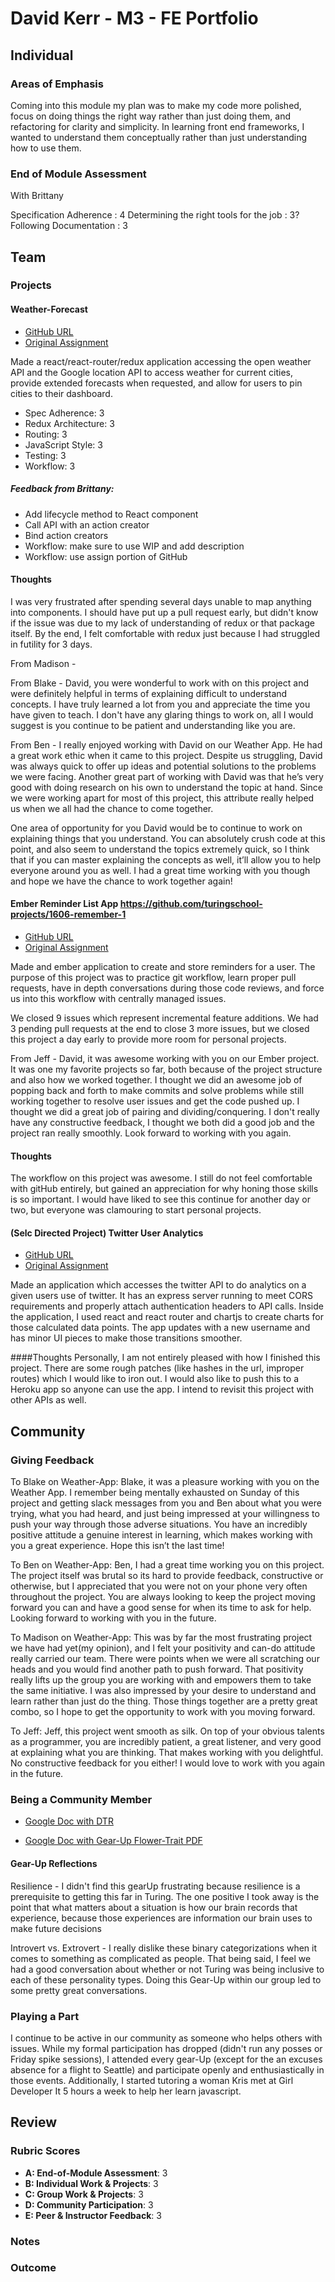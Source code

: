 # David Kerr - M3 - FE Portfolio

## Individual

### Areas of Emphasis

Coming into this module my plan was to make my code more polished, focus on doing things the right way rather than just doing them, and refactoring for clarity and simplicity.  In learning front end frameworks, I wanted to understand them conceptually rather than just understanding how to use them.

### End of Module Assessment

With Brittany

Specification Adherence : 4
Determining the right tools for the job :  3?
Following Documentation : 3

## Team

### Projects

#### Weather-Forecast

* [GitHub URL](https://github.com/madison-kerndt/weather-forecast)
* [Original Assignment](http://frontend.turing.io/projects/weather-forecast.html)

Made a react/react-router/redux application accessing the open weather API and the Google location API to access weather for current cities, provide extended forecasts when requested, and allow for users to pin cities to their dashboard.

* Spec Adherence: 3
* Redux Architecture: 3
* Routing: 3
* JavaScript Style: 3
* Testing: 3
* Workflow: 3

##### Feedback from Brittany:
* Add lifecycle method to React component
* Call API with an action creator
* Bind action creators
* Workflow: make sure to use WIP and add description
* Workflow: use assign portion of GitHub

#### Thoughts
I was very frustrated after spending several days unable to map anything into components.  I should have put up a pull request early, but didn't know if the issue was due to my lack of understanding of redux or that package itself.  By the end, I felt comfortable with redux just because I had struggled in futility for 3 days.

From Madison -

From Blake - David, you were wonderful to work with on this project and were definitely helpful in terms of explaining difficult to understand concepts. I have truly learned a lot from you and appreciate the time you have given to teach. I don't have any glaring things to work on, all I would suggest is you continue to be patient and understanding like you are.

From Ben - I really enjoyed working with David on our Weather App. He had a great work ethic when it came to this project. Despite us struggling, David was always quick to offer up ideas and potential solutions to the problems we were facing. Another great part of working with David was that he’s very good with doing research on his own to understand the topic at hand. Since we were working apart for most of this project, this attribute really helped us when we all had the chance to come together.

One area of opportunity for you David would be to continue to work on explaining things that you understand. You can absolutely crush code at this point, and also seem to understand the topics extremely quick, so I think that if you can master explaining the concepts as well, it’ll allow you to help everyone around you as well. I had a great time working with you though and hope we have the chance to work together again!

#### Ember Reminder List App https://github.com/turingschool-projects/1606-remember-1

* [GitHub URL](https://github.com/turingschool-projects/1606-remember-1)
* [Original Assignment]()

Made and ember application to create and store reminders for a user.  The purpose of this project was to practice git workflow, learn proper pull requests, have in depth conversations during those code reviews, and force us into this workflow with centrally managed issues.  

We closed 9 issues which represent incremental feature additions.  We had 3 pending pull requests at the end to close 3 more issues, but we closed this project a day early to provide more room for personal projects.

From Jeff - David, it was awesome working with you on our Ember project.  It was one my favorite projects so far, both because of the project structure and also how we worked together.  I thought we did an awesome job of popping back and forth to make commits and solve problems while still working together to resolve user issues and get the code pushed up.  I thought we did a great job of pairing and dividing/conquering.  I don't really have any constructive feedback, I thought we both did a good job and the project ran really smoothly.  Look forward to working with you again.

#### Thoughts
The workflow on this project was awesome.  I still do not feel comfortable with gitHub entirely, but gained an appreciation for why honing those skills is so important.  I would have liked to see this continue for another day or two, but everyone was clamouring to start personal projects.

#### (Selc Directed Project) Twitter User Analytics

* [GitHub URL](https://github.com/kerrd89/social-feed)
* [Original Assignment](http://frontend.turing.io/projects/self-directed-project.html)

Made an application which accesses the twitter API to do analytics on a given users use of twitter.  It has an express server running to meet CORS requirements and properly attach authentication headers to API calls.  Inside the application, I used react and react router and chartjs to create charts for those calculated data points.  The app updates with a new username and has minor UI pieces to make those transitions smoother.

####Thoughts
Personally, I am not entirely pleased with how I finished this project.  There are some rough patches (like hashes in the url, improper routes) which I would like to iron out.  I would also like to push this to a Heroku app so anyone can use the app.  I intend to revisit this project with other APIs as well.

## Community

### Giving Feedback

To Blake on Weather-App: Blake, it was a pleasure working with you on the Weather App.  I remember being mentally exhausted on Sunday of this project and getting slack messages from you and Ben about what you were trying, what you had heard, and just being impressed at your willingness to push your way through those adverse situations.  You have an incredibly positive attitude a genuine interest in learning, which makes working with you a great experience.  Hope this isn’t the last time!

To Ben on Weather-App: Ben, I had a great time working you on this project.  The project itself was brutal so its hard to provide feedback, constructive or otherwise, but I appreciated that you were not on your phone very often throughout the project.  You are always looking to keep the project moving forward you can and have a good sense for when its time to ask for help.  Looking forward to working with you in the future.

To Madison on Weather-App: This was by far the most frustrating project we have had yet(my opinion), and I felt your positivity and can-do attitude really carried our team.  There were points when we were all scratching our heads and you would find another path to push forward.  That positivity really lifts up the group you are working with and empowers them to take the same initiative.  I was also impressed by your desire to understand and learn rather than just do the thing.  Those things together are a pretty great combo, so I hope to get the opportunity to work with you moving forward.

To Jeff: Jeff, this project went smooth as silk.  On top of your obvious talents as a programmer, you are incredibly patient, a great listener, and very good at explaining what you are thinking.  That makes working with you delightful.  No constructive feedback for you either!  I would love to work with you again in the future.

### Being a Community Member

* [Google Doc with DTR](https://docs.google.com/document/d/1daHvWHTYKsM3s49Ont0Vp0e6-cz6dkrTEl3SAMsw8o8/edit?usp=sharing)

* [Google Doc with Gear-Up Flower-Trait PDF](https://drive.google.com/open?id=0BwpG4U2MbpRNbjBUUkczeVRJMWc)

#### Gear-Up Reflections

Resilience - I didn't find this gearUp frustrating because resilience is a prerequisite to getting this far in Turing.  The one positive I took away is the point that what matters about a situation is how our brain records that experience, because those experiences are information our brain uses to make future decisions

Introvert vs. Extrovert - I really dislike these binary categorizations when it comes to something as complicated as people.  That being said, I feel we had a good conversation about whether or not Turing was being inclusive to each of these personality types.  Doing this Gear-Up within our group led to some pretty great conversations.

### Playing a Part

I continue to be active in our community as someone who helps others with issues.  While my formal participation has dropped (didn't run any posses or Friday spike sessions), I attended every gear-Up (except for the an excuses absence for a flight to Seattle) and participate openly and enthusiastically in those events.  Additionally, I started tutoring a woman Kris met at Girl Developer It 5 hours a week to help her learn javascript.

## Review

### Rubric Scores

* **A: End-of-Module Assessment**: 3
* **B: Individual Work & Projects**: 3
* **C: Group Work & Projects**: 3
* **D: Community Participation**: 3
* **E: Peer & Instructor Feedback**: 3

### Notes

### Outcome
